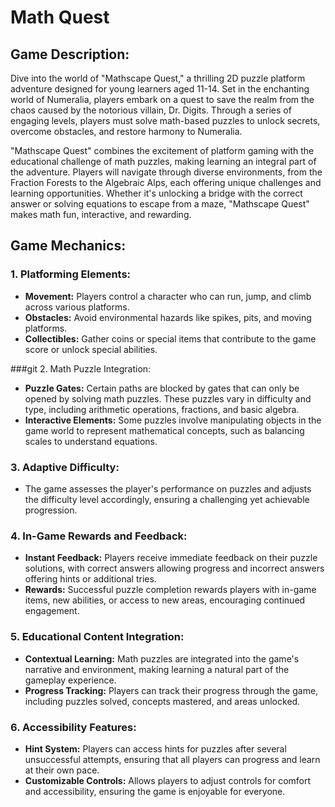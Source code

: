# Math Quest

## Game Description:

Dive into the world of "Mathscape Quest," a thrilling 2D puzzle platform adventure designed for young learners aged 11-14. Set in the enchanting world of Numeralia, players embark on a quest to save the realm from the chaos caused by the notorious villain, Dr. Digits. Through a series of engaging levels, players must solve math-based puzzles to unlock secrets, overcome obstacles, and restore harmony to Numeralia.

"Mathscape Quest" combines the excitement of platform gaming with the educational challenge of math puzzles, making learning an integral part of the adventure. Players will navigate through diverse environments, from the Fraction Forests to the Algebraic Alps, each offering unique challenges and learning opportunities. Whether it's unlocking a bridge with the correct answer or solving equations to escape from a maze, "Mathscape Quest" makes math fun, interactive, and rewarding.

## Game Mechanics:

### 1\. Platforming Elements:

-   **Movement:** Players control a character who can run, jump, and climb across various platforms.
-   **Obstacles:** Avoid environmental hazards like spikes, pits, and moving platforms.
-   **Collectibles:** Gather coins or special items that contribute to the game score or unlock special abilities.

###git 2\. Math Puzzle Integration:

-   **Puzzle Gates:** Certain paths are blocked by gates that can only be opened by solving math puzzles. These puzzles vary in difficulty and type, including arithmetic operations, fractions, and basic algebra.
-   **Interactive Elements:** Some puzzles involve manipulating objects in the game world to represent mathematical concepts, such as balancing scales to understand equations.

### 3\. Adaptive Difficulty:

-   The game assesses the player's performance on puzzles and adjusts the difficulty level accordingly, ensuring a challenging yet achievable progression.

### 4\. In-Game Rewards and Feedback:

-   **Instant Feedback:** Players receive immediate feedback on their puzzle solutions, with correct answers allowing progress and incorrect answers offering hints or additional tries.
-   **Rewards:** Successful puzzle completion rewards players with in-game items, new abilities, or access to new areas, encouraging continued engagement.

### 5\. Educational Content Integration:

-   **Contextual Learning:** Math puzzles are integrated into the game's narrative and environment, making learning a natural part of the gameplay experience.
-   **Progress Tracking:** Players can track their progress through the game, including puzzles solved, concepts mastered, and areas unlocked.

### 6\. Accessibility Features:

-   **Hint System:** Players can access hints for puzzles after several unsuccessful attempts, ensuring that all players can progress and learn at their own pace.
-   **Customizable Controls:** Allows players to adjust controls for comfort and accessibility, ensuring the game is enjoyable for everyone.